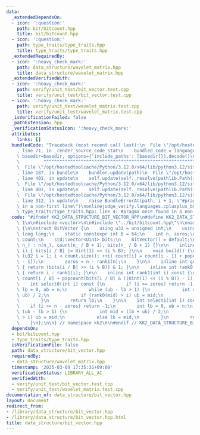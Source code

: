 ```yaml
---
data:
  _extendedDependsOn:
  - icon: ':question:'
    path: bit/bitcount.hpp
    title: bit/bitcount.hpp
  - icon: ':question:'
    path: type_traits/type_traits.hpp
    title: type_traits/type_traits.hpp
  _extendedRequiredBy:
  - icon: ':heavy_check_mark:'
    path: data_structure/wavelet_matrix.hpp
    title: data_structure/wavelet_matrix.hpp
  _extendedVerifiedWith:
  - icon: ':heavy_check_mark:'
    path: verify/unit_test/bit_vector.test.cpp
    title: verify/unit_test/bit_vector.test.cpp
  - icon: ':heavy_check_mark:'
    path: verify/unit_test/wavelet_matrix.test.cpp
    title: verify/unit_test/wavelet_matrix.test.cpp
  _isVerificationFailed: false
  _pathExtension: hpp
  _verificationStatusIcon: ':heavy_check_mark:'
  attributes:
    links: []
  bundledCode: "Traceback (most recent call last):\n  File \"/opt/hostedtoolcache/Python/3.12.0/x64/lib/python3.12/site-packages/onlinejudge_verify/documentation/build.py\"\
    , line 71, in _render_source_code_stat\n    bundled_code = language.bundle(stat.path,\
    \ basedir=basedir, options={'include_paths': [basedir]}).decode()\n          \
    \         ^^^^^^^^^^^^^^^^^^^^^^^^^^^^^^^^^^^^^^^^^^^^^^^^^^^^^^^^^^^^^^^^^^^^^^^^^^^^^^^^^\n\
    \  File \"/opt/hostedtoolcache/Python/3.12.0/x64/lib/python3.12/site-packages/onlinejudge_verify/languages/cplusplus.py\"\
    , line 187, in bundle\n    bundler.update(path)\n  File \"/opt/hostedtoolcache/Python/3.12.0/x64/lib/python3.12/site-packages/onlinejudge_verify/languages/cplusplus_bundle.py\"\
    , line 401, in update\n    self.update(self._resolve(pathlib.Path(included), included_from=path))\n\
    \  File \"/opt/hostedtoolcache/Python/3.12.0/x64/lib/python3.12/site-packages/onlinejudge_verify/languages/cplusplus_bundle.py\"\
    , line 401, in update\n    self.update(self._resolve(pathlib.Path(included), included_from=path))\n\
    \  File \"/opt/hostedtoolcache/Python/3.12.0/x64/lib/python3.12/site-packages/onlinejudge_verify/languages/cplusplus_bundle.py\"\
    , line 312, in update\n    raise BundleErrorAt(path, i + 1, \"#pragma once found\
    \ in a non-first line\")\nonlinejudge_verify.languages.cplusplus_bundle.BundleErrorAt:\
    \ type_traits/type_traits.hpp: line 4: #pragma once found in a non-first line\n"
  code: "#ifndef KK2_DATA_STRUCTURE_BIT_VECTOR_HPP\n#define KK2_DATA_STRUCTURE_BIT_VECTOR_HPP\
    \ 1\n\n#include <vector>\n\n#include \"../bit/bitcount.hpp\"\n\nnamespace kk2\
    \ {\n\nstruct BitVector {\n    using u32 = unsigned int;\n    using Uint = unsigned\
    \ long long;\n    static constexpr int B = 64;\n    int n, zeros;\n    std::vector<u32>\
    \ count;\n    std::vector<Uint> bits;\n    BitVector() = default;\n\n    BitVector(int\
    \ n_) : n(n_), count(n_ / B + 1), bits(n_ / B + 1) {}\n\n    inline void set(int\
    \ i) { bits[i / B] |= Uint(1) << (i % B); }\n\n    void build() {\n        for\
    \ (u32 i = 1; i < count.size(); ++i) count[i] = count[i - 1] + popcount(bits[i\
    \ - 1]);\n        zeros = n - rank1(n);\n    }\n\n    inline int get(int i) const\
    \ { return (bits[i / B] >> (i % B)) & 1; }\n\n    inline int rank0(int i) const\
    \ { return i - rank1(i); }\n\n    inline int rank1(int i) const {\n        return\
    \ count[i / B] + popcount(bits[i / B] & ((Uint(1) << (i % B)) - 1));\n    }\n\n\
    \    int select0(int i) const {\n        if (i >= zeros) return -1;\n        int\
    \ lb = 0, ub = n;\n        while (ub - lb > 1) {\n            int mid = (lb +\
    \ ub) / 2;\n            if (rank0(mid) > i) ub = mid;\n            else lb = mid;\n\
    \        }\n        return lb;\n    }\n\n    int select1(int i) const {\n    \
    \    if (i >= n - zeros) return -1;\n        int lb = 0, ub = n;\n        while\
    \ (ub - lb > 1) {\n            int mid = (lb + ub) / 2;\n            if (rank1(mid)\
    \ > i) ub = mid;\n            else lb = mid;\n        }\n        return lb;\n\
    \    }\n};\n\n} // namespace kk2\n\n#endif // KK2_DATA_STRUCTURE_BIT_VECTOR_HPP\n"
  dependsOn:
  - bit/bitcount.hpp
  - type_traits/type_traits.hpp
  isVerificationFile: false
  path: data_structure/bit_vector.hpp
  requiredBy:
  - data_structure/wavelet_matrix.hpp
  timestamp: '2025-03-09 17:35:31+09:00'
  verificationStatus: LIBRARY_ALL_AC
  verifiedWith:
  - verify/unit_test/bit_vector.test.cpp
  - verify/unit_test/wavelet_matrix.test.cpp
documentation_of: data_structure/bit_vector.hpp
layout: document
redirect_from:
- /library/data_structure/bit_vector.hpp
- /library/data_structure/bit_vector.hpp.html
title: data_structure/bit_vector.hpp
---
```


